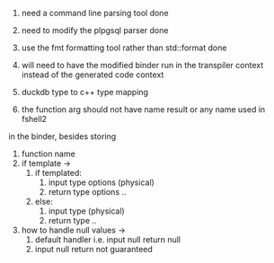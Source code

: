 1. need a command line parsing tool done
2. need to modify the plpgsql parser done
3. use the fmt formatting tool rather than std::format done
4. will need to have the modified binder run in the transpiler context instead of the generated code context
5. duckdb type to c++ type mapping



1. the function arg should not have name result or any name used in fshell2


in the binder, besides storing
1. function name
2. if template -> 
    1. if templated:
        1. input type options (physical)
        2. return type options ..
    2. else:
        1. input type (physical)
        2. return type ..
3. how to handle null values ->
    1. default handler i.e. input null return null
    2. input null return not guaranteed